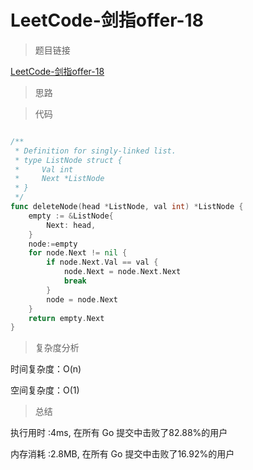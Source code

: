 # LeetCode-剑指offer-18

>题目链接

[LeetCode-剑指offer-18](https://leetcode-cn.com/problems/shan-chu-lian-biao-de-jie-dian-lcof/)

> 思路


>代码

```go

/**
 * Definition for singly-linked list.
 * type ListNode struct {
 *     Val int
 *     Next *ListNode
 * }
 */
func deleteNode(head *ListNode, val int) *ListNode {
    empty := &ListNode{
        Next: head,
    }
    node:=empty
    for node.Next != nil {
        if node.Next.Val == val {
            node.Next = node.Next.Next
            break
        }
        node = node.Next
    }
    return empty.Next
}

```

>复杂度分析

时间复杂度：O(n)

空间复杂度：O(1)

>总结

执行用时 :4ms, 在所有 Go 提交中击败了82.88%的用户

内存消耗 :2.8MB, 在所有 Go 提交中击败了16.92%的用户
